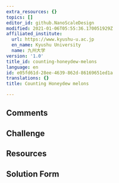 ```yaml
---
extra_resources: {}
topics: []
editor_id: github.NanoScaleDesign
modified: 2021-01-06T05:55:36.170051929Z
affiliated_institute:
  url: https://www.kyushu-u.ac.jp
  en_name: Kyushu University
  name: 九州大学
version: '1.0'
title_id: counting-honeydew-melons
language: en
id: e05fd61d-28ee-4639-862d-86169651ed1a
translations: {}
title: Counting Honeydew melons

---
```


## Comments



## Challenge



## Resources



## Solution Form




